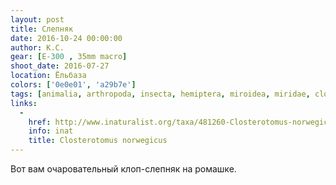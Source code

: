 ```yaml
---
layout: post
title: Слепняк
date: 2016-10-24 00:00:00
author: К.С.
gear: [E-300 , 35mm macro]
shoot_date: 2016-07-27
location: Ёльбаза
colors: ['0e0e01', 'a29b7e']
tags: [animalia, arthropoda, insecta, hemiptera, miroidea, miridae, closterotomus, closterotomus norvegicus]
links:
  -
    href: http://www.inaturalist.org/taxa/481260-Closterotomus-norwegicus
    info: inat
    title: Closterotomus norwegicus
---
```


Вот вам очаровательный клоп-слепняк на ромашке.
